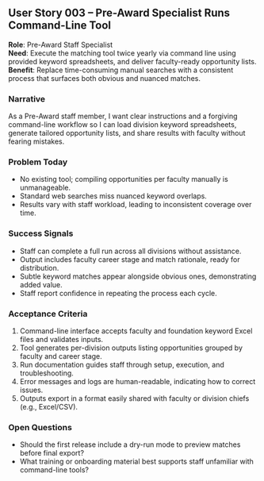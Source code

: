 ## User Story 003 – Pre-Award Specialist Runs Command-Line Tool

**Role**: Pre-Award Staff Specialist  
**Need**: Execute the matching tool twice yearly via command line using provided keyword spreadsheets, and deliver faculty-ready opportunity lists.  
**Benefit**: Replace time-consuming manual searches with a consistent process that surfaces both obvious and nuanced matches.

### Narrative
As a Pre-Award staff member, I want clear instructions and a forgiving command-line workflow so I can load division keyword spreadsheets, generate tailored opportunity lists, and share results with faculty without fearing mistakes.

### Problem Today
- No existing tool; compiling opportunities per faculty manually is unmanageable.  
- Standard web searches miss nuanced keyword overlaps.  
- Results vary with staff workload, leading to inconsistent coverage over time.

### Success Signals
- Staff can complete a full run across all divisions without assistance.  
- Output includes faculty career stage and match rationale, ready for distribution.  
- Subtle keyword matches appear alongside obvious ones, demonstrating added value.  
- Staff report confidence in repeating the process each cycle.

### Acceptance Criteria
1. Command-line interface accepts faculty and foundation keyword Excel files and validates inputs.  
2. Tool generates per-division outputs listing opportunities grouped by faculty and career stage.  
3. Run documentation guides staff through setup, execution, and troubleshooting.  
4. Error messages and logs are human-readable, indicating how to correct issues.  
5. Outputs export in a format easily shared with faculty or division chiefs (e.g., Excel/CSV).

### Open Questions
- Should the first release include a dry-run mode to preview matches before final export?  
- What training or onboarding material best supports staff unfamiliar with command-line tools?
